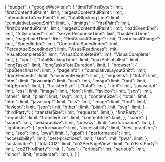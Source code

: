{
 "budget": {
   "googleWebVitals": {
         "timeToFirstByte": limit,
         "firstContentfulPaint": limit,
         "largestContentfulPaint": limit,
         "interactionToNextPaint": limit,
         "totalBlockingTime": limit,
         "cumulativeLayoutShift": limit,
    },
   "timings": {
         "firstPaint": limit,
         "firstContentfulPaint": limit,
         "largestContentfulPaint": limit,
         "loadEventEnd": limit,
         "fullyLoaded": limit,
         "serverResponseTime": limit,
         "backEndTime": limit,
         "pageLoadTime": limit,
         "FirstVisualChange": limit,
         "LastVisualChange": limit,
         "SpeedIndex": limit,
         "ContentfulSpeedIndex": limit,
         "PerceptualSpeedIndex": limit,
         "VisualReadiness": limit,
         "VisualComplete95": limit,
         "VisualComplete99": limit,
         "VisualComplete": limit,
    },
   "cpu": {
         "totalBlockingTime": limit,
         "maxPotentialFid": limit,
         "longTasks": limit,
         "longTasksTotalDuration": limit,
    },
   "browser": {
         "cpuBenchmark": limit,
    },
   "pageinfo": {
         "cumulativeLayoutShift": limit,
         "domElements": limit,
         "documentHeight": limit,
    },
   "requests": {
         "total": limit,
         "html": limit,
         "javascript": limit,
         "css": limit,
         "image": limit,
         "font": limit,
         "httpErrors": limit,
    },
   "transferSize": {
         "total": limit,
         "html": limit,
         "javascript": limit,
         "css": limit,
         "image": limit,
         "font": limit,
         "favicon": limit,
         "json": limit,
         "other": limit,
         "plain": limit,
         "svg": limit,
    },
   "contentSize": {
         "total": limit,
         "html": limit,
         "javascript": limit,
         "css": limit,
         "image": limit,
         "font": limit,
         "favicon": limit,
         "json": limit,
         "other": limit,
         "plain": limit,
         "svg": limit,
    },
   "thirdParty": {
         "transferSize": limit,
         "requests": limit,
    },
   "firstParty": {
         "requests": limit,
         "transferSize": limit,
         "contentSize": limit,
    },
   "score": {
         "score": limit,
         "bestpractice": limit,
         "privacy": limit,
         "performance": limit,
    },
   "lighthouse": {
         "performance": limit,
         "accessibility": limit,
         "best-practices": limit,
         "seo": limit,
         "pwa": limit,
    },
   "gpsi": {
         "performance": limit,
         "accessibility": limit,
         "best-practices": limit,
         "seo": limit,
         "pwa": limit,
    },
   "sustainable": {
         "totalCO2": limit,
         "co2PerPageView": limit,
         "co2FirstParty": limit,
         "co2ThirdParty": limit,
    },
   "axe": {
         "critical": limit,
         "serious": limit,
         "minor": limit,
         "moderate": limit,
    },
 }
}
